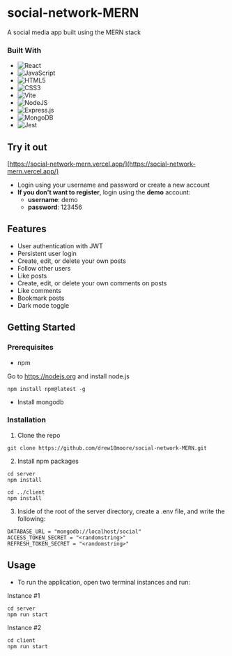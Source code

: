 # social-network-MERN
A social media app built using the MERN stack

### Built With
* ![React](https://img.shields.io/badge/react-%2320232a.svg?style=for-the-badge&logo=react&logoColor=%2361DAFB)
* ![JavaScript](https://img.shields.io/badge/javascript-%23323330.svg?style=for-the-badge&logo=javascript&logoColor=%23F7DF1E)
* ![HTML5](https://img.shields.io/badge/html5-%23E34F26.svg?style=for-the-badge&logo=html5&logoColor=white)
*	![CSS3](https://img.shields.io/badge/css3-%231572B6.svg?style=for-the-badge&logo=css3&logoColor=white)
* ![Vite](https://img.shields.io/badge/vite-%23646CFF.svg?style=for-the-badge&logo=vite&logoColor=white)
* ![NodeJS](https://img.shields.io/badge/node.js-6DA55F?style=for-the-badge&logo=node.js&logoColor=white)
* ![Express.js](https://img.shields.io/badge/express.js-%23404d59.svg?style=for-the-badge&logo=express&logoColor=%2361DAFB)
* ![MongoDB](https://img.shields.io/badge/MongoDB-%234ea94b.svg?style=for-the-badge&logo=mongodb&logoColor=white)
* ![Jest](https://img.shields.io/badge/-jest-%23C21325?style=for-the-badge&logo=jest&logoColor=white)
## Try it out
[https://social-network-mern.vercel.app/](https://social-network-mern.vercel.app/)
- Login using your username and password or create a new account
- <strong>If you don't want to register</strong>, login using the <strong>demo</strong> account:
  - <strong>username</strong>: demo
  - <strong>password</strong>: 123456

## Features
- User authentication with JWT
- Persistent user login
- Create, edit, or delete your own posts
- Follow other users
- Like posts
- Create, edit, or delete your own comments on posts
- Like comments
- Bookmark posts
- Dark mode toggle

## Getting Started
### Prerequisites
* npm

Go to https://nodejs.org and install node.js
```
npm install npm@latest -g
```
* Install mongodb

### Installation
1. Clone the repo
```
git clone https://github.com/drew18moore/social-network-MERN.git
```
2. Install npm packages
```
cd server
npm install

cd ../client
npm install
```

3. Inside of the root of the server directory, create a .env file, and write the following:
```
DATABASE_URL = "mongodb://localhost/social"
ACCESS_TOKEN_SECRET = "<randomstring>"
REFRESH_TOKEN_SECRET = "<randomstring>"
```
## Usage
* To run the application, open two terminal instances and run:

Instance #1
```
cd server
npm run start
```
Instance #2
```
cd client
npm run start
```
